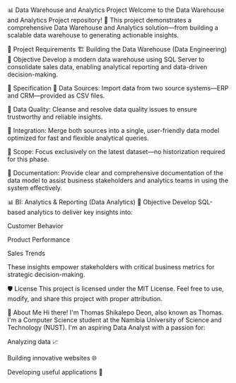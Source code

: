 📊 Data Warehouse and Analytics Project
Welcome to the Data Warehouse and Analytics Project repository! 🚀
This project demonstrates a comprehensive Data Warehouse and Analytics solution—from building a scalable data warehouse to generating actionable insights.

🚧 Project Requirements
🏗️ Building the Data Warehouse (Data Engineering)
🎯 Objective
Develop a modern data warehouse using SQL Server to consolidate sales data, enabling analytical reporting and data-driven decision-making.

📐 Specification
📂 Data Sources: Import data from two source systems—ERP and CRM—provided as CSV files.

🧹 Data Quality: Cleanse and resolve data quality issues to ensure trustworthy and reliable insights.

🔗 Integration: Merge both sources into a single, user-friendly data model optimized for fast and flexible analytical queries.

🎯 Scope: Focus exclusively on the latest dataset—no historization required for this phase.

📘 Documentation: Provide clear and comprehensive documentation of the data model to assist business stakeholders and analytics teams in using the system effectively.

📊 BI: Analytics & Reporting (Data Analytics)
🎯 Objective
Develop SQL-based analytics to deliver key insights into:

Customer Behavior

Product Performance

Sales Trends

These insights empower stakeholders with critical business metrics for strategic decision-making.

🛡 License
This project is licensed under the MIT License.
Feel free to use, modify, and share this project with proper attribution.

🌟 About Me
Hi there! I'm Thomas Shikalepo Deon, also known as Thomas.
I'm a Computer Science student at the Namibia University of Science and Technology (NUST).
I'm an aspiring Data Analyst with a passion for:

Analyzing data 📈

Building innovative websites 🌐

Developing useful applications 📱
